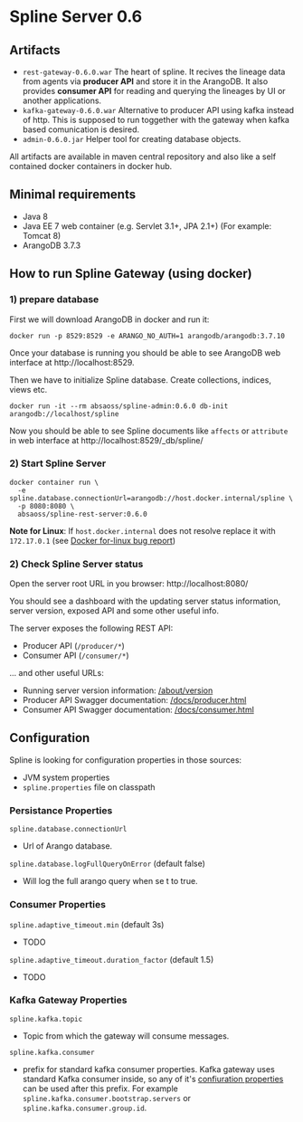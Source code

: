 # Spline Server 0.6

## Artifacts
- `rest-gateway-0.6.0.war` The heart of spline. It recives the lineage data from agents via **producer API** and store it in the ArangoDB. It also provides **consumer API** for reading and querying the lineages by UI or another applications.
- `kafka-gateway-0.6.0.war` Alternative to producer API using kafka instead of http. This is supposed to run toggether with the gateway when kafka based comunication is desired.
- `admin-0.6.0.jar` Helper tool for creating database objects.

All artifacts are available in maven central repository and also like a self contained docker containers in docker hub.

## Minimal requirements
- Java 8
- Java EE 7 web container (e.g. Servlet 3.1+, JPA 2.1+) (For example: Tomcat 8)
- ArangoDB 3.7.3

## How to run Spline Gateway (using docker)
### 1) prepare database

First we will download ArangoDB in docker and run it:
```shell
docker run -p 8529:8529 -e ARANGO_NO_AUTH=1 arangodb/arangodb:3.7.10
```
Once your database is running you should be able to see ArangoDB web interface at http://localhost:8529.

Then we have to initialize Spline database. Create collections, indices, views etc.
```shell
docker run -it --rm absaoss/spline-admin:0.6.0 db-init arangodb://localhost/spline
```
Now you should be able to see Spline documents like `affects` or `attribute` in web interface at http://localhost:8529/_db/spline/

### 2) Start Spline Server
```shell
docker container run \
  -e spline.database.connectionUrl=arangodb://host.docker.internal/spline \
  -p 8080:8080 \
  absaoss/spline-rest-server:0.6.0
```
**Note for Linux**: If `host.docker.internal` does not resolve replace it with `172.17.0.1` (see [Docker for-linux bug report](https://github.com/docker/for-linux/issues/264))

### 2) Check Spline Server status

Open the server root URL in you browser:
http://localhost:8080/

You should see a dashboard with the updating server status information, server version, exposed API and some other useful info. 

The server exposes the following REST API:
  - Producer API (`/producer/*`) 
  - Consumer API (`/consumer/*`)

... and other useful URLs:
  - Running server version information: [/about/version](http://localhost:8080/about/version)
  - Producer API Swagger documentation: [/docs/producer.html](http://localhost:8080/docs/producer.html) 
  - Consumer API Swagger documentation: [/docs/consumer.html](http://localhost:8080/docs/consumer.html) 

## Configuration
Spline is looking for configuration properties in those sources:
- JVM system properties
- `spline.properties` file on classpath

### Persistance Properties
`spline.database.connectionUrl`
- Url of Arango database.

`spline.database.logFullQueryOnError` (default false)
- Will log the full arango query when se t to true.

### Consumer Properties
`spline.adaptive_timeout.min` (default 3s)
- TODO

`spline.adaptive_timeout.duration_factor` (default 1.5)
- TODO

### Kafka Gateway Properties
`spline.kafka.topic`
- Topic from which the gateway will consume messages.

`spline.kafka.consumer`
- prefix for standard kafka consumer properties. Kafka gateway uses standard Kafka consumer inside, so any of it's [confiuration properties](https://kafka.apache.org/documentation/#consumerconfigs) can be used after this prefix. For example `spline.kafka.consumer.bootstrap.servers` or `spline.kafka.consumer.group.id`.

